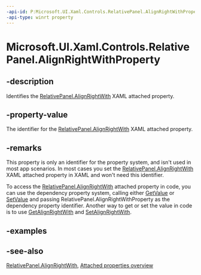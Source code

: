 ```yaml
---
-api-id: P:Microsoft.UI.Xaml.Controls.RelativePanel.AlignRightWithProperty
-api-type: winrt property
---
```


<!-- Property syntax
public Windows.UI.Xaml.DependencyProperty AlignRightWithProperty { get; }
-->

# Microsoft.UI.Xaml.Controls.RelativePanel.AlignRightWithProperty

## -description
Identifies the [RelativePanel.AlignRightWith](relativepanel_alignrightwith.md) XAML attached property.

## -property-value
The identifier for the [RelativePanel.AlignRightWith](relativepanel_alignrightwith.md) XAML attached property.

## -remarks
This property is only an identifier for the property system, and isn't used in most app scenarios. In most cases you set the [RelativePanel.AlignRightWith](relativepanel_alignrightwith.md) XAML attached property in XAML and won't need this identifier.

To access the [RelativePanel.AlignRightWith](relativepanel_alignrightwith.md) attached property in code, you can use the dependency property system, calling either [GetValue](/uwp/api/windows.ui.xaml.dependencyobject.getvalue(windows.ui.xaml.dependencyproperty)) or [SetValue](/uwp/api/windows.ui.xaml.dependencyobject.setvalue(windows.ui.xaml.dependencyproperty,system.object)) and passing RelativePanel.AlignRightWithProperty as the dependency property identifier. Another way to get or set the value in code is to use [GetAlignRightWith](relativepanel_getalignrightwith_1616545507.md) and [SetAlignRightWith](relativepanel_setalignrightwith_691220897.md).

## -examples

## -see-also

[RelativePanel.AlignRightWith](relativepanel_alignrightwith.md), [Attached properties overview](/windows/uwp/xaml-platform/attached-properties-overview)
